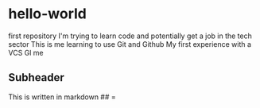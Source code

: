 # hello-world
first repository
I'm trying to learn code and potentially get a job in the tech sector
This is me learning to use Git and Github
My first experience with a VCS
Gl me


## Subheader

This is written in markdown ## = <h2></h2>

